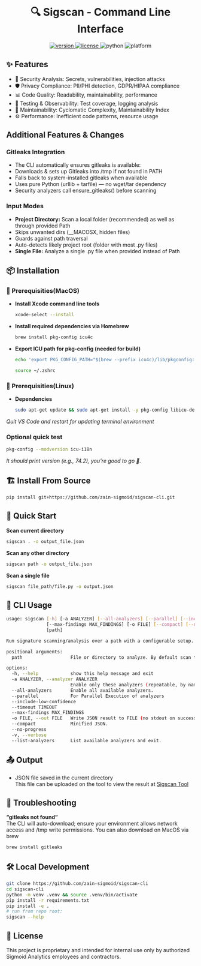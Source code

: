 <h1 align="center">🔍 Sigscan - Command Line Interface</h1>

<p align="center">
  <a href="https://github.com/zain-sigmoid/sigscan-cli/releases">
    <img src="https://img.shields.io/github/v/release/zain-sigmoid/sigscan-cli?color=blue" alt="version"/>
  </a>
  <a href="https://github.com/zain-sigmoid/sigscan-cli/blob/main/LICENSE">
    <img src="https://img.shields.io/badge/license-Sigmoid%20License-red.svg" alt="license"/>
  </a>
  <img src="https://img.shields.io/badge/python->=3.9-yellow" alt="python"/>
  <img src="https://img.shields.io/badge/platform-MacOS%20%7C%20linux-cyan" alt="platform"/>
</p>

## ✨ Features
- 🔐 Security Analysis: Secrets, vulnerabilities, injection attacks
- 🛡️ Privacy Compliance: PII/PHI detection, GDPR/HIPAA compliance
- 📊 Code Quality: Readability, maintainability, performance
- 🧪 Testing & Observability: Test coverage, logging analysis
- 🧰 Maintainability: Cyclomatic Complexity, Maintainability Index
- ⚙️ Performance: Inefficient code patterns, resource usage

## Additional Features & Changes

### Gitleaks Integration
- The CLI automatically ensures gitleaks is available:
- Downloads & sets up Gitleaks into /tmp if not found in PATH
- Falls back to system-installed gitleaks when available
- Uses pure Python (urllib + tarfile) — no wget/tar dependency
- Security analyzers call ensure_gitleaks() before scanning

### Input Modes
- **Project Directory:** Scan a local folder (recommended) as well as through provided Path
- Skips unwanted dirs (__MACOSX, hidden files)
- Guards against path traversal
- Auto-detects likely project root (folder with most .py files)
- **Single File:** Analyze a single .py file when provided instead of Path

## 📦 Installation
### 🧰 Prerequisities(MacOS)
- **Install Xcode command line tools**
    ```bash
    xcode-select --install
    ```
- **Install required dependencies via Homebrew**
    ```bash
    brew install pkg-config icu4c
    ```

- **Export ICU path for pkg-config (needed for build)**
    ```bash
    echo 'export PKG_CONFIG_PATH="$(brew --prefix icu4c)/lib/pkgconfig:$PKG_CONFIG_PATH"' >> ~/.zshrc
    ```
    ```bash
    source ~/.zshrc
    ```
### 🧰 Prerequisities(Linux)
- **Dependencies**
    ```bash
    sudo apt-get update && sudo apt-get install -y pkg-config libicu-dev build-essential
    ```

*Quit VS Code and restart for updating terminal environment*

### Optional quick test
```bash
pkg-config --modversion icu-i18n
```
*It should print version (e.g., 74.2), you’re good to go 🚀.*


## 🏗️ Install From Source
```bash
pip install git+https://github.com/zain-sigmoid/sigscan-cli.git
```

## 🚀 Quick Start

**Scan current directory**
```bash
sigscan . -o output_file.json
```

**Scan any other directory**
```bash
sigscan path -o output_file.json
```

**Scan a single file**
```bash
sigscan file_path/file.py -o output.json
```

## 📘 CLI Usage
```bash
usage: sigscan [-h] [-a ANALYZER] [--all-analyzers] [--parallel] [--include-low-confidence] [--timeout TIMEOUT]
               [--max-findings MAX_FINDINGS] [-o FILE] [--compact] [--no-progress] [-v] [--list-analyzers]
               [path]

Run signature scanning/analysis over a path with a configurable setup.

positional arguments:
  path                  File or directory to analyze. By default scan the current folder from terminal

options:
  -h, --help            show this help message and exit
  -a ANALYZER, --analyzer ANALYZER
                        Enable only these analyzers (repeatable, by name).
  --all-analyzers       Enable all available analyzers.
  --parallel            For Parallel Execution of analyzers
  --include-low-confidence
  --timeout TIMEOUT
  --max-findings MAX_FINDINGS
  -o FILE, --out FILE   Write JSON result to FILE (no stdout on success).
  --compact             Minified JSON.
  --no-progress
  -v, --verbose
  --list-analyzers      List available analyzers and exit.
```

## 📤 Output
- JSON file saved in the current directory<br>
This file can be uploaded on the tool to view the result at <a href="https://code-quality.streamlit.app/" target="_blank">Sigscan Tool</a>

## 🧩 Troubleshooting
**“gitleaks not found”**<br>
The CLI will auto-download; ensure your environment allows network access and /tmp write permissions. You can also download on MacOS via brew
```bash
brew install gitleaks
```


## 🛠️ Local Development
```bash
git clone https://github.com/zain-sigmoid/sigscan-cli
cd sigscan-cli
python -m venv .venv && source .venv/bin/activate
pip install -r requirements.txt
pip install -e .
# run from repo root:
sigscan --help
```

## 📄 License
This project is proprietary and intended for internal use only by authorized Sigmoid Analytics employees and contractors.

